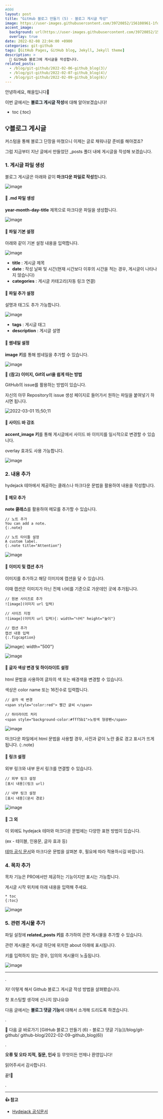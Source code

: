 ```yaml
---
#006
layout: post
title: "GitHub 블로그 만들기 (5) - 블로그 게시글 작성"
image: https://user-images.githubusercontent.com/39720852/156108961-1fdae226-7431-4c61-a0e7-e14b004ecf4c.png
accent_image:
  background: url(https://user-images.githubusercontent.com/39720852/152405232-29b296d1-653c-4505-ad3c-07fd5a680d17.png) center/cover
  overlay: true
date: 2022-02-08 22:04:00 +0900
categories: git-github
tags: [GitHub Pages, GitHub blog, Jekyll, Jekyll theme]
description: >
  📝 GitHub 블로그에 게시글을 작성합니다.
related_posts:
  - /blog/git-github/2022-02-06-github_blog(3)/
  - /blog/git-github/2022-02-07-github_blog(4)/
  - /blog/git-github/2022-02-09-github_blog(6)/
---
```


안녕하세요, 해을입니다🦖

이번 글에서는 <span style="background-color:#f1f8ff">**블로그 게시글 작성**</span>에 대해 알아보겠습니다!

* toc
{:toc}

## 💡블로그 게시글

커스텀을 통해 블로그 단장을 마쳤으니 이제는 글로 채워나갈 준비를 해야겠죠?

그럼 지금부터 지난 글에서 만들었던 _posts 폴더 내에 게시글을 작성해 보겠습니다.

### 1. 게시글 파일 생성

블로그 게시글은 아래와 같이 **마크다운 파일로 작성**합니다.

![image](https://user-images.githubusercontent.com/39720852/156111393-7e72d608-c325-43cf-9ee0-d513e815ed43.png)

#### 🥨 .md 파일 생성

**year-month-day-title** 제목으로 마크다운 파일을 생성합니다.

![image](https://user-images.githubusercontent.com/39720852/156114610-8765c145-9679-4705-a001-7f71e6f57e0d.png)

#### 🥨 파일 기본 설정

아래와 같이 기본 설정 내용을 입력합니다.

![image](https://user-images.githubusercontent.com/39720852/156115726-73aec570-ac5f-4c6b-8b3e-4b7ac33dd5e0.png)

* **title** : 게시글 제목
* **date** : 작성 날짜 및 시간(현재 시간보다 이후의 시간을 적는 경우, 게시글이 나타나지 않습니다)
* **categories** : 게시글 카테고리(자동 링크 연결)

#### 🥨 파일 추가 설정

설명과 태그도 추가 가능합니다.

![image](https://user-images.githubusercontent.com/39720852/156116211-f5d511e5-e8cc-4292-9ada-ce0c6370d337.png)

* **tags** : 게시글 태그
* **description** : 게시글 설명

#### 🥨 썸네일 설정

**image 키**를 통해 썸네일을 추가할 수 있습니다.

![image](https://user-images.githubusercontent.com/39720852/156117264-6922b0b6-479d-4576-8be3-aace3cdc6c91.png)

📢 **(참고) 이미지, Gif의 url을 쉽게 따는 방법**

GitHub의 issue를 활용하는 방법이 있습니다.

자신의 아무 Repository의 issue 생성 페이지로 들어가서 원하는 파일을 붙여넣기 하시면 됩니다.

![2022-03-01 15;50;11](https://user-images.githubusercontent.com/39720852/156119340-41b54f35-a8fd-4896-8fd9-3fdbd01d6d17.gif)

#### 🥨 사이드 바 강조

**accent_image 키**를 통해 게시글에서 사이드 바 이미지를 일시적으로 변경할 수 있습니다.

overlay 효과도 사용 가능합니다.

![image](https://user-images.githubusercontent.com/39720852/156118722-33e3773c-9047-46af-8b40-5e7058cb5d7b.png)

### 2. 내용 추가

hydejack 테마에서 제공하는 클래스나 마크다운 문법을 활용하여 내용을 작성합니다.

#### 🥨 메모 추가

**note 클래스**를 활용하여 메모를 추가할 수 있습니다.

```
// 노트 추가
You can add a note.
{:.note}

// 노트 타이틀 설정
A custom label.
{:.note title="Attention"}
```

![image](https://user-images.githubusercontent.com/39720852/156123087-347e3e98-5953-4c3e-aef2-56287569a4b3.png)

#### 🥨 이미지 및 캡션 추가

이미지를 추가하고 해당 이미지에 캡션을 달 수 있습니다.

이때 캡션은 이미지가 아닌 전체 너비를 기준으로 가운데인 곳에 추가됩니다.

```
// 원본 사이즈로 추가
![image](이미지 url 입력)

// 사이즈 지정
![image](이미지 url 입력){: width="너비" height="높이"}

// 캡션 추가
캡션 내용 입력
{:.figcaption}
```

![image](https://user-images.githubusercontent.com/39720852/156124818-5a80fde6-119a-4d0f-96dc-149d613e3986.png){: width="500"}

![image](https://user-images.githubusercontent.com/39720852/156124868-d0738e83-e360-400d-8365-088d0dbf151e.png)

#### 🥨 글자 색상 변경 및 하이라이트 설정

html 문법을 사용하여 글자의 색 또는 배경색을 변경할 수 있습니다.

색상은 color name 또는 16진수로 입력합니다.

```
// 글자 색 변경
<span style="color:red"> 빨간 글씨 </span> 

// 하이라이트 처리
<span style="background-color:#fff5b1">노랑색 형광펜</span> 
```

![image](https://user-images.githubusercontent.com/39720852/156126179-15cbe89a-93c9-494e-bfa7-5c2af049181c.png)

마크다운 파일에서 html 문법을 사용할 경우, 사진과 같이 노란 줄로 경고 표시가 뜨게 됩니다.
{:.note}

#### 🥨 링크 설정

외부 링크와 내부 문서 링크를 연결할 수 있습니다.

```
// 외부 링크 설정
[표시 내용](링크 url)

// 내부 링크 설정
[표시 내용](문서 경로)
```

![image](https://user-images.githubusercontent.com/39720852/156127504-f78a60ca-cad5-42a6-945e-b80b749f3891.png)

#### 🥨 그 외

이 외에도 hydejack 테마와 마크다운 문법에는 다양한 표현 방법이 있습니다.

(ex - 테이블, 인용문, 글자 효과 등)

[테마 공식 문서](https://hydejack.com/docs/writing/#adding-large-quotes)와 마크다운 문법을 살펴본 후, 필요에 따라 적용하시길 바랍니다.

### 4. 목차 추가

목차 기능은 PRO에서만 제공하는 기능이지만 표시는 가능합니다.

게시글 시작 위치에 아래 내용을 입력해 주세요.

```
* toc
{:toc}
```

![image](https://user-images.githubusercontent.com/39720852/156128399-20ad130a-f54f-4035-af72-b99b2c392f28.png)

### 5. 관련 게시물 추가

파일 설정에 **related_posts 키**를 추가하여 관련 게시물을 추가할 수 있습니다.

관련 게시물은 게시글 하단에 위치한 about 아래에 표시됩니다.

키를 입력하지 않는 경우, 임의의 게시물이 노출됩니다.

![image](https://user-images.githubusercontent.com/39720852/156128965-81e831f0-dcd0-4e33-9f2f-660f83e94b0f.png)

---

.

자! 이렇게 해서 Github 블로그 게시글 작성 방법을 살펴봤습니다.

첫 포스팅할 생각에 신나지 않나요😝

다음 글에서는 <span style="background-color:#f1f8ff">**블로그 댓글 기능**</span>에 대해서 소개해 드리도록 하겠습니다.

.

🔗 다음 글 바로가기 [GitHub 블로그 만들기 (6) - 블로그 댓글 기능](/blog/git-github/
github-blog/2022-02-09-github_blog(6))

.

**오류 및 오타 지적, 질문, 인사** 등 무엇이든 언제나 환영입니다!

읽어주셔서 감사합니다.

끝!🦕

.

---

**👍 참고**

* [Hydejack 공식문서](https://hydejack.com/docs/)
